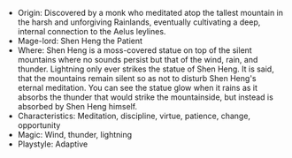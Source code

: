 - Origin: Discovered by a monk who meditated atop the tallest mountain in the harsh and unforgiving Rainlands, eventually cultivating a deep, internal connection to the Aelus leylines.
- Mage-lord: Shen Heng the Patient
- Where: Shen Heng is a moss-covered statue on top of the silent mountains where no sounds persist but that of the wind, rain, and thunder. Lightning only ever strikes the statue of Shen Heng. It is said, that the mountains remain silent so as not to disturb Shen Heng's eternal meditation. You can see the statue glow when it rains as it absorbs the thunder that would strike the mountainside, but instead is absorbed by Shen Heng himself.
- Characteristics: Meditation, discipline, virtue, patience, change, opportunity
- Magic: Wind, thunder, lightning
- Playstyle: Adaptive